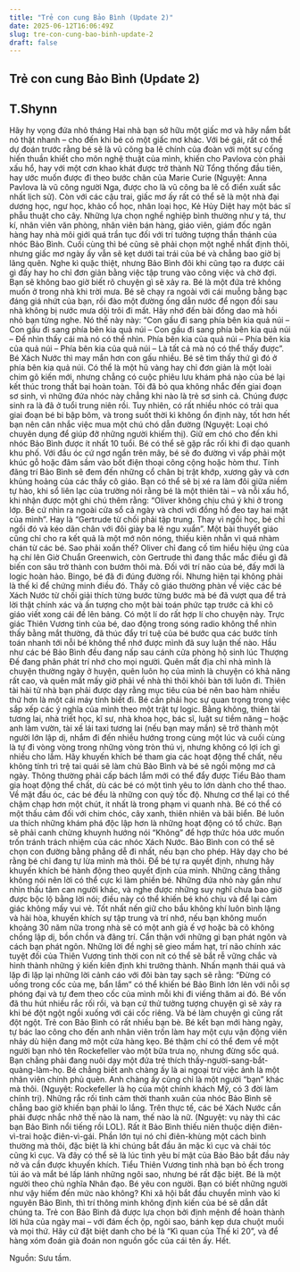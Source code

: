 ```yaml
---
title: "Trẻ con cung Bảo Bình (Update 2)"
date: 2025-06-12T16:06:49Z
slug: tre-con-cung-bao-binh-update-2
draft: false
---
```


## Trẻ con cung Bảo Bình (Update 2)

## T.Shynn

Hãy hy vọng đứa nhỏ tháng Hai nhà bạn sở hữu một giấc mơ và hãy nắm bắt nó thật nhanh – cho đến khi bé có một giấc mơ khác. Với bé gái, rất có thể dự đoán trước rằng bé sẽ là vũ công ba lê chính của đoàn với một sự cống hiến thuần khiết cho môn nghệ thuật của mình, khiến cho Pavlova còn phải xấu hổ, hay với một cơn khao khát được trở thành Nữ Tổng thống đầu tiên, hay ước muốn được đi theo bước chân của Marie Curie (Nguyệt: Anna Pavlova là vũ công người Nga, được cho là vũ công ba lê cổ điển xuất sắc nhất lịch sử). Còn với các cậu trai, giấc mơ ấy rất có thể sẽ là một nhà đại dương học, ngư học, khảo cổ học, nhân loại học, Kẻ Hủy Diệt hay một bác sĩ phẫu thuật cho cây. Những lựa chọn nghề nghiệp bình thường như y tá, thư kí, nhân viên văn phòng, nhân viên bán hàng, giáo viên, giám đốc ngân hàng hay nhà môi giới quá trần tục đối với trí tưởng tượng thần thánh của nhóc Bảo Bình. Cuối cùng thì bé cũng sẽ phải chọn một nghề nhất định thôi, nhưng giấc mơ ngày ấy vẫn sẽ kẹt dưới tai trái của bé và chẳng bao giờ bị lãng quên. Nghe kì quặc thiệt, nhưng Bảo Bình đôi khi cũng tạo ra được cái gì đấy hay ho chỉ đơn giản bằng việc tập trung vào công việc và chờ đợi.
Bạn sẽ không bao giờ biết rõ chuyện gì sẽ xảy ra. Bé là một đứa trẻ không muốn ở trong nhà khi trời mưa. Bé sẽ chạy ra ngoài với cái muỗng bằng bạc đáng giá nhứt của bạn, rồi đào một đường ống dẫn nước để ngọn đồi sau nhà không bị nước mưa dội trôi đi mất.
Hãy nhớ đến bài đồng dao mà hồi nhỏ bạn từng nghe. Nó thế này này: “Con gấu đi sang phía bên kia quả núi – Con gấu đi sang phía bên kia quả núi – Con gấu đi sang phía bên kia quả núi – Để nhìn thấy cái mà nó có thể nhìn. Phía bên kia của quả núi – Phía bên kia của quả núi – Phía bên kia của quả núi – Là tất cả mà nó có thể thấy được”. Bé Xách Nước thì may mắn hơn con gấu nhiều. Bé sẽ tìm thấy thứ gì đó ở phía bên kia quả núi. Có thể là một hũ vàng hay chỉ đơn giản là một loài chim gõ kiến mới, nhưng chẳng có cuộc phiêu lưu khám phá nào của bé lại kết thúc trong thất bại hoàn toàn.
Tôi đã bỏ qua không nhắc đến giai đoạn sơ sinh, vì những đứa nhóc này chẳng khi nào là trẻ sơ sinh cả. Chúng được sinh ra là đã ở tuổi trung niên rồi. Tuy nhiên, có rất nhiều nhóc có trải qua giai đoạn bé bi bập bõm, và trong suốt thời kì không ổn định này, tốt hơn hết bạn nên cân nhắc việc mua một chú chó dẫn đường (Nguyệt: Loại chó chuyên dụng để giúp đỡ những người khiếm thị). Giữ em chó cho đến khi nhóc Bảo Bình được ít nhất 10 tuổi. Bé có thể sẽ gặp rắc rối khi đi dạo quanh khu phố. Với đầu óc cứ ngơ ngẩn trên mây, bé sẽ đo đường vì vấp phải một khúc gỗ hoặc đâm sầm vào bốt điện thoại công cộng hoặc hòm thư. Tính đãng trí Bảo Bình sẽ đem đến những cổ chân bị trật khớp, xương gãy và cơn khủng hoảng của các thầy cô giáo. Bạn có thể sẽ bị xé ra làm đôi giữa niềm tự hào, khi sổ liên lạc của trường nói rằng bé là một thiên tài – và nỗi xấu hổ, khi nhận được một ghi chú thêm rằng: “Oliver không chịu chú ý khi ở trong lớp. Bé cứ nhìn ra ngoài cửa sổ cả ngày và chơi với đồng hồ đeo tay hai mặt của mình”. Hay là “Gertrude từ chối phải tập trung. Thay vì ngồi học, bé chỉ ngồi đó và kéo dãn chân với đôi giày ba lê ngu xuẩn”. Một bài thuyết giáo cũng chỉ cho ra kết quả là một mớ nôn nóng, thiếu kiên nhẫn vì quá nhàm chán từ các bé. Sao phải xoắn thế? Oliver chỉ đang cố tìm hiểu hiệu ứng của hạ chí lên Giờ Chuẩn Greenwich, còn Gertrude thì đang thắc mắc điều gì đã biến con sâu trở thành con bướm thôi mà. Đối với trí não của bé, đấy mới là logic hoàn hảo. Bingo, bé đã đi đúng đường rồi. Nhưng hiện tại không phải là thế kỉ để chứng minh điều đó.
Thầy cô giáo thường phàn về việc các bé Xách Nước từ chối giải thích từng bước từng bước mà bé đã vượt qua để trả lời thật chính xác và ấn tượng cho một bài toán phức tạp trước cả khi cô giáo viết xong cái đề lên bảng. Có một lí do rất hợp lí cho chuyện này. Trực giác Thiên Vương tinh của bé, dao động trong sóng radio không thể nhìn thấy bằng mắt thường, đã thúc đẩy trí tuệ của bé bước qua các bước tính toán nhanh tới nỗi bé không thể nhớ được mình đã suy luận thế nào. Hầu như các bé Bảo Bình đều đang nấp sau cánh cửa phòng hộ sinh lúc Thượng Đế đang phân phát trí nhớ cho mọi người. Quên mất địa chỉ nhà mình là chuyện thường ngày ở huyện, quên luôn họ của mình là chuyện có khả năng rất cao, và quên mất mấy giờ phải về nhà thì thôi khỏi bàn tới luôn đi. Thiên tài hài tử nhà bạn phải được dạy rằng mục tiêu của bé nên bao hàm nhiều thứ hơn là một cái máy tính biết đi. Bé cần phải học sự quan trọng trong việc sắp xếp các ý nghĩa của mình theo một trật tự logic. Bằng không, thiên tài tương lai, nhà triết học, kĩ sư, nhà khoa học, bác sĩ, luật sư tiềm năng – hoặc anh làm vườn, tài xế lái taxi tương lai (nếu bạn may mắn) sẽ trở thành một người lớn lập dị, nhắm đi đến nhiều hướng trong cùng một lúc và cuối cùng là tự đi vòng vòng trong những vòng tròn thú vị, nhưng không có lợi ích gì nhiều cho lắm.
Hãy khuyến khích bé tham gia các hoạt động thể chất, nếu không tính trì trệ tai quái sẽ làm chủ Bảo Bình và bé sẽ ngồi mộng mơ cả ngày. Thông thường phải cấp bách lắm mới có thể đẩy được Tiểu Bảo tham gia hoạt động thể chất, dù các bé có một tình yêu to lớn dành cho thể thao. Về mặt đầu óc, các bé đều là những con quỷ tốc độ. Nhưng cơ thể lại có thể chậm chạp hơn một chút, ít nhất là trong phạm vi quanh nhà. Bé có thể có một thấu cảm đối với chim chóc, cây xanh, thiên nhiên và bãi biển. Bé luôn ưa thích những khám phá độc lập hơn là những hoạt động có tổ chức. Bạn sẽ phải canh chừng khuynh hướng nói “Không” để hợp thức hóa ước muốn trốn tránh trách nhiệm của các nhóc Xách Nước. Bảo Bình con có thể sẽ chọn con đường bằng phẳng dễ đi nhất, nếu bạn cho phép. Hãy dạy cho bé rằng bé chỉ đang tự lừa mình mà thôi. Để bé tự ra quyết định, nhưng hãy khuyến khích bé hành động theo quyết định của mình.
Những căng thẳng không nói nên lời có thể cực kì làm phiền bé. Những đứa nhỏ này gần như nhìn thấu tâm can người khác, và nghe được những suy nghĩ chưa bao giờ được bộc lộ bằng lời nói; điều này có thể khiến bé khó chịu và để lại cảm giác không mấy vui vẻ. Tốt nhất nến giữ cho bầu không khí luôn bình lặng và hài hòa, khuyến khích sự tập trung và trí nhớ, nếu bạn không muốn khoảng 30 năm nữa trong nhà sẽ có một anh già ế vợ hoặc bà cô không chồng lập dị, bồn chồn và đãng trí.
Cẩn thận với những gì bạn phát ngôn và cách bạn phát ngôn. Những lời đề nghị sẽ gieo mầm hạt, trí não chính xác tuyệt đối của Thiên Vương tinh thời con nít có thể sẽ bắt rễ vững chắc và hình thành những ý kiến kiên định khi trưởng thành. Nhấn mạnh thái quá và lặp đi lặp lại những lời cảnh cáo với đôi bàn tay sạch sẽ rằng: “Đừng có uống trong cốc của mẹ, bẩn lắm” có thể khiến bé Bảo Bình lớn lên với nỗi sợ phóng đại và tự đem theo cốc của mình mỗi khi đi viếng thăm ai đó. Bé vốn đã thu hút nhiều rắc rối rồi, và bạn cứ thử tưởng tượng chuyện gì sẽ xảy ra khi bé đột ngột ngồi xuống với cái cốc riêng. Và bé làm chuyện gì cũng rất đột ngột.
Trẻ con Bảo Bình có rất nhiều bạn bè. Bé kết bạn mới hàng ngày, tự bác lao công cho đến anh nhân viên trốn làm hay một cựu vận động viên nhảy dù hiện đang mở một cửa hàng kẹo. Bé thậm chí có thể đem về một người bạn nhỏ tên Rockefeller vào một bữa trưa nọ, nhưng đừng sốc quá. Bạn chẳng phải đang nuôi dạy một đứa trẻ thích thấy-người-sang-bắt-quàng-làm-họ. Bé chẳng biết anh chàng ấy là ai ngoại trừ việc ảnh là một nhân viên chính phủ quèn. Anh chàng ấy cũng chỉ là một người “bạn” khác mà thôi. (Nguyệt: Rockefeller là họ của một chính khách Mỹ, có 3 đời làm chính trị).
Những rắc rối tình cảm thời thanh xuân của nhóc Bảo Bình sẽ chẳng bao giờ khiến bạn phải lo lắng. Trên thực tế, các bé Xách Nước cần phải được nhắc nhở thế nào là nam, thế nào là nữ. (Nguyệt: vụ này thì các bạn Bảo Bình nổi tiếng rồi LOL). Rất ít Bảo Bình thiếu niên thuộc diện điên-vì-trai hoặc điên-vì-gái. Phần lớn tụi nó chỉ điên-khùng một cách bình thường mà thôi, đặc biệt là khi chúng bắt đầu ăn mặc kì cục và chải tóc cũng kì cục. Và đây có thể sẽ là lúc tình yêu bí mật của Bảo Bảo bắt đầu nảy nở và cần được khuyến khích. Tiểu Thiên Vương tinh nhà bạn bỏ ếch trong túi áo và mắt bé lấp lánh những ngôi sao, nhưng bé rất đặc biệt. Bé là một người theo chủ nghĩa Nhân đạo. Bé yêu con người. Bạn có biết những người như vậy hiếm đến mức nào không? Khi xã hội bắt đầu chuyển mình vào kỉ nguyên Bảo Bình, thì trí thông minh không định kiến của bé sẽ dẫn dắt chúng ta. Trẻ con Bảo Bình đã được lựa chọn bởi định mệnh để hoàn thành lời hứa của ngày mai – với đám ếch ộp, ngôi sao, bánh kẹp dưa chuột muối và mọi thứ. Hãy cứ đặt biệt danh cho bé là “Kì quan của Thế kỉ 20”, và để hàng xóm đoán già đoán non nguồn gốc của cái tên ấy.
Hết.
 
 
Nguồn: Sưu tầm.
